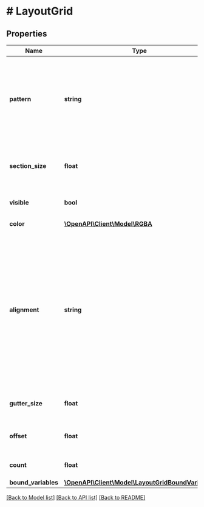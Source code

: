 # # LayoutGrid

## Properties

Name | Type | Description | Notes
------------ | ------------- | ------------- | -------------
**pattern** | **string** | Orientation of the grid as a string enum  - &#x60;COLUMNS&#x60;: Vertical grid - &#x60;ROWS&#x60;: Horizontal grid - &#x60;GRID&#x60;: Square grid |
**section_size** | **float** | Width of column grid or height of row grid or square grid spacing. |
**visible** | **bool** | Is the grid currently visible? |
**color** | [**\OpenAPI\Client\Model\RGBA**](RGBA.md) | Color of the grid |
**alignment** | **string** | Positioning of grid as a string enum  - &#x60;MIN&#x60;: Grid starts at the left or top of the frame - &#x60;MAX&#x60;: Grid starts at the right or bottom of the frame - &#x60;STRETCH&#x60;: Grid is stretched to fit the frame - &#x60;CENTER&#x60;: Grid is center aligned |
**gutter_size** | **float** | Spacing in between columns and rows |
**offset** | **float** | Spacing before the first column or row |
**count** | **float** | Number of columns or rows |
**bound_variables** | [**\OpenAPI\Client\Model\LayoutGridBoundVariables**](LayoutGridBoundVariables.md) |  | [optional]

[[Back to Model list]](../../README.md#models) [[Back to API list]](../../README.md#endpoints) [[Back to README]](../../README.md)
